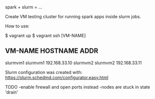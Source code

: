 spark + slurm = ...

Create VM testing cluster for running spark apps inside slurm jobs.

How to use:

$ vagrant up
$ vagrant ssh [VM-NAME]

VM-NAME     HOSTNAME    ADDR
-------------------------------------
slurmvm1    slurmvm1    192.168.33.10
slurmvm2    slurmvm2    192.168.33.11

Slurm configuration was created with:
https://slurm.schedmd.com/configurator.easy.html


TODO
-enable firewall and open ports instead
-nodes are stuck in state 'drain'
